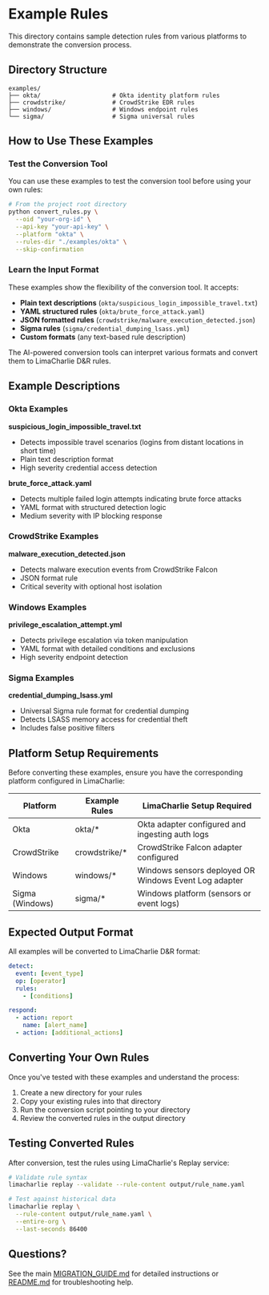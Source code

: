 # Example Rules

This directory contains sample detection rules from various platforms to demonstrate the conversion process.

## Directory Structure

```
examples/
├── okta/                    # Okta identity platform rules
├── crowdstrike/             # CrowdStrike EDR rules
├── windows/                 # Windows endpoint rules
└── sigma/                   # Sigma universal rules
```

## How to Use These Examples

### Test the Conversion Tool

You can use these examples to test the conversion tool before using your own rules:

```bash
# From the project root directory
python convert_rules.py \
  --oid "your-org-id" \
  --api-key "your-api-key" \
  --platform "okta" \
  --rules-dir "./examples/okta" \
  --skip-confirmation
```

### Learn the Input Format

These examples show the flexibility of the conversion tool. It accepts:

- **Plain text descriptions** (`okta/suspicious_login_impossible_travel.txt`)
- **YAML structured rules** (`okta/brute_force_attack.yaml`)
- **JSON formatted rules** (`crowdstrike/malware_execution_detected.json`)
- **Sigma rules** (`sigma/credential_dumping_lsass.yml`)
- **Custom formats** (any text-based rule description)

The AI-powered conversion tools can interpret various formats and convert them to LimaCharlie D&R rules.

## Example Descriptions

### Okta Examples

**suspicious_login_impossible_travel.txt**
- Detects impossible travel scenarios (logins from distant locations in short time)
- Plain text description format
- High severity credential access detection

**brute_force_attack.yaml**
- Detects multiple failed login attempts indicating brute force attacks
- YAML format with structured detection logic
- Medium severity with IP blocking response

### CrowdStrike Examples

**malware_execution_detected.json**
- Detects malware execution events from CrowdStrike Falcon
- JSON format rule
- Critical severity with optional host isolation

### Windows Examples

**privilege_escalation_attempt.yml**
- Detects privilege escalation via token manipulation
- YAML format with detailed conditions and exclusions
- High severity endpoint detection

### Sigma Examples

**credential_dumping_lsass.yml**
- Universal Sigma rule format for credential dumping
- Detects LSASS memory access for credential theft
- Includes false positive filters

## Platform Setup Requirements

Before converting these examples, ensure you have the corresponding platform configured in LimaCharlie:

| Platform | Example Rules | LimaCharlie Setup Required |
|----------|---------------|----------------------------|
| Okta | okta/* | Okta adapter configured and ingesting auth logs |
| CrowdStrike | crowdstrike/* | CrowdStrike Falcon adapter configured |
| Windows | windows/* | Windows sensors deployed OR Windows Event Log adapter |
| Sigma (Windows) | sigma/* | Windows platform (sensors or event logs) |

## Expected Output Format

All examples will be converted to LimaCharlie D&R format:

```yaml
detect:
  event: [event_type]
  op: [operator]
  rules:
    - [conditions]

respond:
  - action: report
    name: [alert_name]
  - action: [additional_actions]
```

## Converting Your Own Rules

Once you've tested with these examples and understand the process:

1. Create a new directory for your rules
2. Copy your existing rules into that directory
3. Run the conversion script pointing to your directory
4. Review the converted rules in the output directory

## Testing Converted Rules

After conversion, test the rules using LimaCharlie's Replay service:

```bash
# Validate rule syntax
limacharlie replay --validate --rule-content output/rule_name.yaml

# Test against historical data
limacharlie replay \
  --rule-content output/rule_name.yaml \
  --entire-org \
  --last-seconds 86400
```

## Questions?

See the main [MIGRATION_GUIDE.md](../MIGRATION_GUIDE.md) for detailed instructions or [README.md](../README.md) for troubleshooting help.
